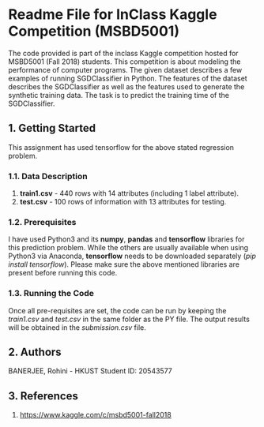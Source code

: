 # Readme File for InClass Kaggle Competition (MSBD5001) #
The code provided is part of the inclass Kaggle competition hosted for MSBD5001 (Fall 2018) students. This competition is about modeling the performance of computer programs. The given dataset describes a few examples of running SGDClassifier in Python. The features of the dataset describes the SGDClassifier as well as the features used to generate the synthetic training data. The task is to predict the training time of the SGDClassifier. 


## 1. Getting Started ##
This assignment has used tensorflow for the above stated regression problem.

### 1.1. Data Description ###
1. **train1.csv** - 440 rows with 14 attributes (including 1 label attribute).
2. **test.csv** - 100 rows of information with 13 attributes for testing.

### 1.2. Prerequisites ###
I have used Python3 and its **numpy**, **pandas** and **tensorflow** libraries for this prediction problem. While the others are usually available when using Python3 via Anaconda, **tensorflow** needs to be downloaded separately (*pip install tensorflow*). Please make sure the above mentioned libraries are present before running this code.

### 1.3. Running the Code ###
Once all pre-requisites are set, the code can be run by keeping the *train1.csv* and *test.csv* in the same folder as the PY file. The output results will be obtained in the *submission.csv* file.

## 2. Authors ##
BANERJEE, Rohini - HKUST Student ID: 20543577

## 3. References ##
1. https://www.kaggle.com/c/msbd5001-fall2018
